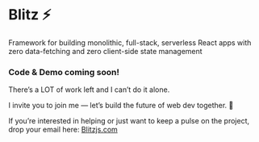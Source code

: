 # Blitz ⚡️

Framework for building monolithic, full-stack, serverless React apps with zero data-fetching and zero client-side state management

### Code & Demo coming soon!

There’s a LOT of work left and I can’t do it alone. 

I invite you to join me — let’s build the future of web dev together. 🤝

If you’re interested in helping or just want to keep a pulse on the project, drop your email here: [Blitzjs.com](https://blitzjs.com)
